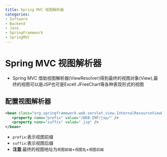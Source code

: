 ```yaml
---
title: Spring MVC 视图解析器
categories:
- Software
- Backend
- Java
- SpringFramework
- SpringMVC
---
```

# Spring MVC 视图解析器

- Spring MVC 借助视图解析器(ViewResolver)得到最终的视图对象(View),最终的视图可以是JSP也可是Excell
    JFreeChart等各种表现形式的视图

## 配置视图解析器

```xml
<bean class="org.springframework.web.servlet.view.InternalResourceViewResolver"  id="internalResourceViewResolver">
   <property name="prefix" value="/WEB-INF/jsp/" />
   <property name="suffix" value=".jsp" />
</bean>
```

- `prefix`:表示视图前缀
- `suffix`:表示视图后缀
- **注意**:最终的视图地址为`视图前缀`+`视图名`+`视图后缀`